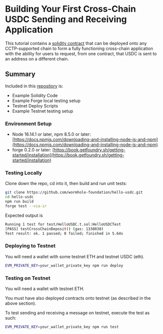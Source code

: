 # Building Your First Cross-Chain USDC Sending and Receiving Application

This tutorial contains a [solidity contract](https://github.com/wormhole-foundation/hello-usdc/blob/main/src/HelloUSDC.sol) that can be deployed onto any CCTP-supported chain to form a fully functioning cross-chain application with the ability for users to request, from one contract, that USDC is sent to an address on a different chain.

## Summary 

Included in this [repository](https://github.com/wormhole-foundation/hello-usdc/) is:

- Example Solidity Code
- Example Forge local testing setup
- Testnet Deploy Scripts
- Example Testnet testing setup

### Environment Setup

- Node 16.14.1 or later, npm 8.5.0 or later: [https://docs.npmjs.com/downloading-and-installing-node-js-and-npm](https://docs.npmjs.com/downloading-and-installing-node-js-and-npm)
- forge 0.2.0 or later: [https://book.getfoundry.sh/getting-started/installation](https://book.getfoundry.sh/getting-started/installation)

### Testing Locally

Clone down the repo, cd into it, then build and run unit tests:

```bash
git clone https://github.com/wormhole-foundation/hello-usdc.git
cd hello-usdc
npm run build
forge test --via-ir
```

Expected output is

```bash
Running 1 test for test/HelloUSDC.t.sol:HelloUSDCTest
[PASS] testCrossChainDeposit() (gas: 1338038)
Test result: ok. 1 passed; 0 failed; finished in 5.64s
```

### Deploying to Testnet

You will need a wallet with some testnet ETH and testnet USDC (eth). 

```bash
EVM_PRIVATE_KEY=your_wallet_private_key npm run deploy
```

### Testing on Testnet

You will need a wallet with testnet ETH.

You must have also deployed contracts onto testnet (as described in the above section).

To test sending and receiving a message on testnet, execute the test as such:

```bash
EVM_PRIVATE_KEY=your_wallet_private_key npm run test
```